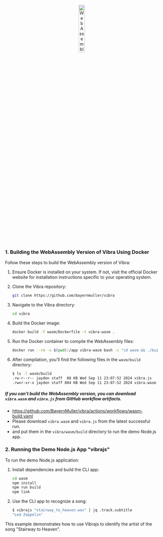 <p align="center">
    <img width="20%" src="https://upload.wikimedia.org/wikipedia/commons/1/1f/WebAssembly_Logo.svg" alt="WebAssembly Logo"/>
</p>

### 1. Building the WebAssembly Version of Vibra Using Docker

Follow these steps to build the WebAssembly version of Vibra:

1. Ensure Docker is installed on your system. If not, visit the official Docker website for installation instructions specific to your operating system.

2. Clone the Vibra repository:
   ```bash
   git clone https://github.com/bayernmuller/vibra
   ```

3. Navigate to the Vibra directory:
   ```bash
   cd vibra
   ```

4. Build the Docker image:
   ```bash
   docker build -f wasm/Dockerfile -t vibra-wasm .
   ```

5. Run the Docker container to compile the WebAssembly files:
   ```bash
   docker run --rm -v $(pwd):/app vibra-wasm bash -c "cd wasm && ./build-wasm.sh"
   ```

6. After compilation, you'll find the following files in the `wasm/build` directory:
   ```bash
   $ ls -l wasm/build
   .rw-r--r-- jayden staff  88 KB Wed Sep 11 23:07:52 2024 vibra.js
   .rwxr-xr-x jayden staff 804 KB Wed Sep 11 23:07:52 2024 vibra.wasm
   ```

##### If you can't build the WebAssembly version, you can download `vibra.wasm` and `vibra.js` from GitHub workflow artifacts.
* https://github.com/BayernMuller/vibra/actions/workflows/wasm-build.yaml
* Please download `vibra.wasm` and `vibra.js` from the latest successful run.
* and put them in the `vibra/wasm/build` directory to run the demo Node.js app.

### 2. Running the Demo Node.js App "vibrajs"

To run the demo Node.js application:

1. Install dependencies and build the CLI app:
   ```bash
   cd wasm
   npm install
   npm run build
   npm link
   ```

2. Use the CLI app to recognize a song:
   ```bash
   $ vibrajs "stairway_to_heaven.wav" | jq .track.subtitle
   "Led Zeppelin"
   ```

This example demonstrates how to use Vibrajs to identify the artist of the song "Stairway to Heaven".